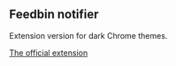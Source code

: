 ## Feedbin notifier

Extension version for dark Chrome themes.

[The official extension](https://chrome.google.com/webstore/detail/feedbin-notifier/ciijafmjfcdbilnifhohdfhojaokpcpg/related?hl=en)
